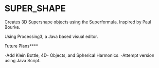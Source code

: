 # SUPER_SHAPE
Creates 3D Supershape objects using the Superformula. Inspired by Paul Bourke.

Using Processing3, a Java based visual editor.

Future Plans****

-Add Klein Bottle, 4D- Objects, and Spherical Harmonics.
-Attempt version using Java Script.
